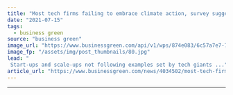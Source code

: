 ```yaml
---
title: "Most tech firms failing to embrace climate action, survey suggests"
date: "2021-07-15"
tags: 
  - business green
source: "business green"
image_url: "https://www.businessgreen.com/api/v1/wps/874e083/6c57a7e7-7e87-440c-bea2-ff9a9b959b12/7/tech-talent-185x114.jpg"
image_fp: "/assets/img/post_thumbnails/80.jpg"
lead: "
 Start-ups and scale-ups not following examples set by tech giants ..."
article_url: "https://www.businessgreen.com/news/4034502/most-tech-firms-failing-embrace-climate-action-survey-suggests"
---
```


---
